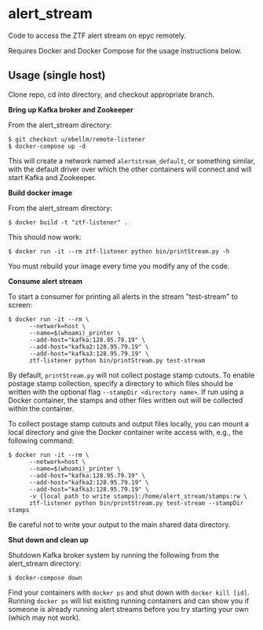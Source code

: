 alert_stream
============

Code to access the ZTF alert stream on epyc remotely. 

Requires Docker and Docker Compose for the usage instructions below.

Usage (single host)
-------------------

Clone repo, cd into directory, and checkout appropriate branch.

**Bring up Kafka broker and Zookeeper**

From the alert_stream directory:

```
$ git checkout u/ebellm/remote-listener
$ docker-compose up -d
```

This will create a network named `alertstream_default`, or something similar, with the default driver over which the other containers will connect and will start Kafka and Zookeeper.

**Build docker image**

From the alert_stream directory:

```
$ docker build -t "ztf-listener" .
```

This should now work:

```
$ docker run -it --rm ztf-listener python bin/printStream.py -h
```

You must rebuild your image every time you modify any of the code.

**Consume alert stream**

To start a consumer for printing all alerts in the stream "test-stream" to screen:

```
$ docker run -it --rm \
      --network=host \
      --name=$(whoami)_printer \
      --add-host="kafka:128.95.79.19" \
      --add-host="kafka2:128.95.79.19" \
      --add-host="kafka3:128.95.79.19" \
      ztf-listener python bin/printStream.py test-stream
```

By default, `printStream.py` will not collect postage stamp cutouts.
To enable postage stamp collection, specify a directory to which files should be written with the optional flag `--stampDir <directory name>`.
If run using a Docker container, the stamps and other files written out will be collected within the container.

To collect postage stamp cutouts and output files locally, you can mount a local directory and give the Docker container write access with, e.g., the following command:

```
$ docker run -it --rm \
      --network=host \
      --name=$(whoami)_printer \
      --add-host="kafka:128.95.79.19" \
      --add-host="kafka2:128.95.79.19" \
      --add-host="kafka3:128.95.79.19" \
      -v {local path to write stamps}:/home/alert_stream/stamps:rw \
      ztf-listener python bin/printStream.py test-stream --stampDir stamps
```

Be careful not to write your output to the main shared data directory.

**Shut down and clean up**

Shutdown Kafka broker system by running the following from the alert_stream directory:

```
$ docker-compose down
```

Find your containers with `docker ps` and shut down with `docker kill [id]`.
Running `docker ps` will list existing running containers and can show you if someone
is already running alert streams before you try starting your own (which may not work).
